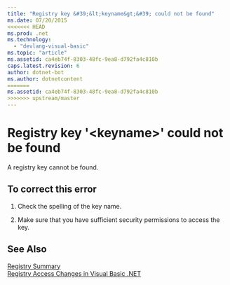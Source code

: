 ```yaml
---
title: "Registry key &#39;&lt;keyname&gt;&#39; could not be found"
ms.date: 07/20/2015
<<<<<<< HEAD
ms.prod: .net
ms.technology: 
  - "devlang-visual-basic"
ms.topic: "article"
ms.assetid: ca4eb74f-8303-48fc-9ea8-d792fa4c810b
caps.latest.revision: 6
author: dotnet-bot
ms.author: dotnetcontent
=======
ms.assetid: ca4eb74f-8303-48fc-9ea8-d792fa4c810b
>>>>>>> upstream/master
---
```

# Registry key &#39;&lt;keyname&gt;&#39; could not be found
A registry key cannot be found.  
  
## To correct this error  
  
1.  Check the spelling of the key name.  
  
2.  Make sure that you have sufficient security permissions to access the key.  
  
## See Also  
 [Registry Summary](../../visual-basic/language-reference/keywords/registry-summary.md)  
 [Registry Access Changes in Visual Basic .NET](http://msdn.microsoft.com/library/b58f7687-f4db-448a-a865-07f62fd16fb2)

